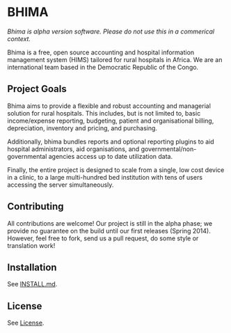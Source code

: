 BHIMA
=================

_Bhima is alpha version software. 
Please do not use this in a commerical context._

Bhima is a free, open source accounting and hospital information management system 
(HIMS) tailored for rural hospitals in Africa.  We are an international team
based in the Democratic Republic of the Congo.

Project Goals
--------------------

Bhima aims to provide a flexible and robust accounting and managerial solution
for rural hospitals.  This includes, but is not limited to, basic income/expense
reporting, budgeting, patient and organisational billing, depreciation,
inventory and pricing, and purchasing. 

Additionally, bhima bundles reports and optional reporting plugins to aid 
hospital administrators, aid organisations, and governmental/non-governmental 
agencies access up to date utilization data.

Finally, the entire project is designed to scale from a single, low cost device
in a clinic, to a large multi-hundred bed institution with tens of users 
accessing the server simultaneously.

Contributing
---------------
All contributions are welcome!  Our project is still in the alpha phase; we
provide no guarantee on the build until our first releases (Spring 2014). 
However, feel free to fork, send us a pull request, do some style or
translation work!

Installation
-------------------
See [INSTALL.md](./docs/INSTALL.md).

License
---------------
See [License](./docs/LICENSE.md).
